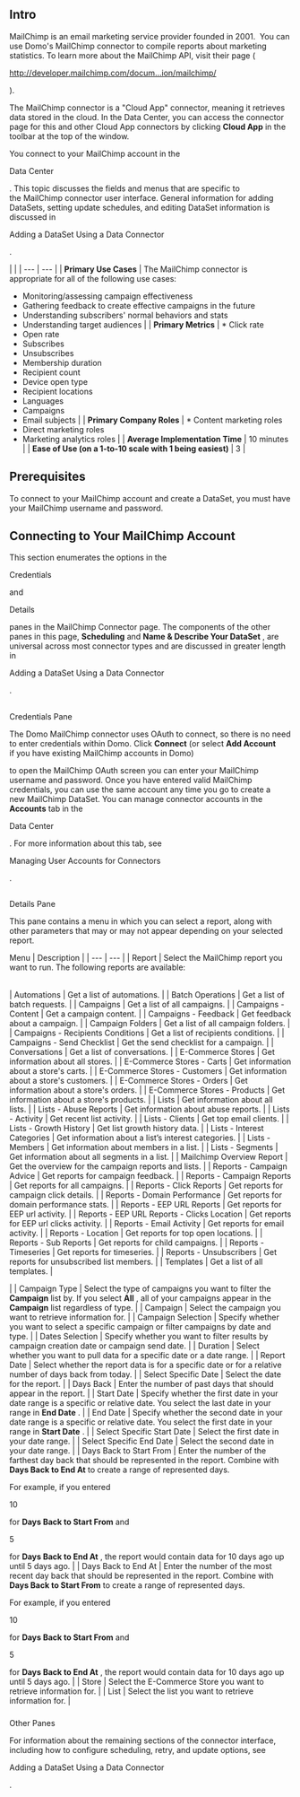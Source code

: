 

Intro
-------

MailChimp is an email marketing service provider founded in 2001.  You can use Domo's MailChimp connector to compile reports about marketing statistics. To learn more about the MailChimp API, visit their page (

http://developer.mailchimp.com/docum...ion/mailchimp/

).


 The MailChimp connector is a "Cloud App" connector, meaning it retrieves data stored in the cloud. In the Data Center, you can access the connector page for this and other Cloud App connectors by clicking
 **Cloud App**
 in the toolbar at the top of the window.


 You connect to your MailChimp account in the

Data Center

. This topic discusses the fields and menus that are specific to the MailChimp connector user interface. General information for adding DataSets, setting update schedules, and editing DataSet information is discussed in

Adding a DataSet Using a Data Connector

.

  |  |
| --- | --- |
|
**Primary Use Cases**
 |
 The MailChimp connector is appropriate for all of the following use cases:
 * Monitoring/assessing campaign effectiveness
* Gathering feedback to create effective campaigns in the future
* Understanding subscribers' normal behaviors and stats
* Understanding target audiences
 |
|
**Primary Metrics**
 | * Click rate
* Open rate
* Subscribes
* Unsubscribes
* Membership duration
* Recipient count
* Device open type
* Recipient locations
* Languages
* Campaigns
* Email subjects
 |
|
**Primary Company Roles**
 | * Content marketing roles
* Direct marketing roles
* Marketing analytics roles
 |
|
**Average Implementation Time**
 |
 10 minutes
  |
|
**Ease of Use (on a 1-to-10 scale with 1 being easiest)**
 |
 3
  |

Prerequisites
---------------

To connect to your MailChimp account and create a DataSet, you must have your MailChimp username and password.


 Connecting to Your MailChimp Account
--------------------------------------

This section enumerates the options in the

Credentials

and

Details

panes in the MailChimp Connector page. The components of the other panes in this page,
 **Scheduling**
 and
 **Name & Describe Your DataSet**
 , are universal across most connector types and are discussed in greater length in

Adding a DataSet Using a Data Connector

.

##
 Credentials Pane

The Domo MailChimp connector uses OAuth to connect, so there is no need to enter credentials within Domo. Click
 **Connect**
 (or select
 **Add Account**
 if you have existing MailChimp accounts in Domo)


 to open the MailChimp OAuth screen you can enter your MailChimp username and password. Once you have entered valid MailChimp credentials, you can use the same account any time you go to create a new MailChimp DataSet. You can manage connector accounts in the
 **Accounts**
 tab in the

Data Center

. For more information about this tab, see

Managing User Accounts for Connectors

.

##
 Details Pane

This pane contains a menu in which you can select a report, along with other parameters that may or may not appear depending on your selected report.


 Menu
  |
 Description
  |
| --- | --- |
|
 Report
  |
 Select the MailChimp report you want to run. The following reports are available:


|  |  |
| --- | --- |
|
 Automations
  |
 Get a list of automations.
  |
|
 Batch Operations
  |
 Get a list of batch requests.
  |
|
 Campaigns
  |
 Get a list of all campaigns.
  |
|
 Campaigns - Content
  |
 Get a campaign content.
  |
|
 Campaigns - Feedback
  |
 Get feedback about a campaign.
  |
|
 Campaign Folders
  |
 Get a list of all campaign folders.
  |
|
 Campaigns - Recipients Conditions
  |
 Get a list of recipients conditions.
  |
|
 Campaigns - Send Checklist
  |
 Get the send checklist for a campaign.
  |
|
 Conversations
  |
 Get a list of conversations.
  |
|
 E-Commerce Stores
  |
 Get information about all stores.
  |
|
 E-Commerce Stores - Carts
  |
 Get information about a store's carts.
  |
|
 E-Commerce Stores - Customers
  |
 Get information about a store's customers.
  |
|
 E-Commerce Stores - Orders
  |
 Get information about a store's orders.
  |
|
 E-Commerce Stores - Products
  |
 Get information about a store's products.
  |
|
 Lists
  |
 Get information about all lists.
  |
|
 Lists - Abuse Reports
  |
 Get information about abuse reports.
  |
|
 Lists - Activity
  |
 Get recent list activity.
  |
|
 Lists - Clients
  |
 Get top email clients.
  |
|
 Lists - Growth History
  |
 Get list growth history data.
  |
|
 Lists - Interest Categories
  |
 Get information about a list’s interest categories.
  |
|
 Lists - Members
  |
 Get information about members in a list.
  |
|
 Lists - Segments
  |
 Get information about all segments in a list.
  |
|
 Mailchimp Overview Report
  |
 Get the overview for the campaign reports and lists.
  |
|
 Reports - Campaign Advice
  |
 Get reports for campaign feedback.
  |
|
 Reports - Campaign Reports
  |
 Get reports for all campaigns.
  |
|
 Reports - Click Reports
  |
 Get reports for campaign click details.
  |
|
 Reports - Domain Performance
  |
 Get reports for domain performance stats.
  |
|
 Reports - EEP URL Reports
  |
 Get reports for EEP url activity.
  |
|
 Reports - EEP URL Reports - Clicks Location
  |
 Get reports for EEP url clicks activity.
  |
|
 Reports - Email Activity
  |
 Get reports for email activity.
  |
|
 Reports - Location
  |
 Get reports for top open locations.
  |
|
 Reports - Sub Reports
  |
 Get reports for child campaigns.
  |
|
 Reports - Timeseries
  |
 Get reports for timeseries.
  |
|
 Reports - Unsubscribers
  |
 Get reports for unsubscribed list members.
  |
|
 Templates
  |
 Get a list of all templates.
  |

|
|
 Campaign Type
  |
 Select the type of campaigns you want to filter the
 **Campaign**
 list by. If you select
 **All**
 , all of your campaigns appear in the
 **Campaign**
 list regardless of type.
  |
|
 Campaign
  |
 Select the campaign you want to retrieve information for.
  |
|
 Campaign Selection
  |
 Specify whether you want to select a specific campaign or filter campaigns by date and type.
  |
|
 Dates Selection
  |
 Specify whether you want to filter results by campaign creation date or campaign send date.
  |
|
 Duration
  |
 Select whether you want to pull data for a specific date or a date range.
  |
|
 Report Date
  |
 Select whether the report data is for a specific date or for a relative number of days back from today.
  |
|
 Select Specific Date
  |
 Select the date for the report.
  |
|
 Days Back
  |
 Enter the number of past days that should appear in the report.
  |
|
 Start Date
  |
 Specify whether the first date in your date range is a specific or relative date. You select the last date in your range in
 **End Date**
 .
  |
|
 End Date
  |
 Specify whether the second date in your date range is a specific or relative date. You select the first date in your range in
 **Start Date**
 .
  |
|
 Select Specific Start Date
  |
 Select the first date in your date range.
  |
|
 Select Specific End Date
  |
 Select the second date in your date range.
  |
|
 Days Back to Start From
  |
 Enter the number of the farthest day back that should be represented in the report. Combine with
 **Days Back to End At**
 to create a range of represented days.


 For example, if you entered

10

for
 **Days Back to Start From**
 and

5

for
 **Days Back to End At**
 , the report would contain data for 10 days ago up until 5 days ago.
  |
|
 Days Back to End At
  |
 Enter the number of the most recent day back that should be represented in the report. Combine with
 **Days Back to Start From**
 to create a range of represented days.


 For example, if you entered

10

for
 **Days Back to Start From**
 and

5

for
 **Days Back to End At**
 , the report would contain data for 10 days ago up until 5 days ago.
  |
|
 Store
  |
 Select the E-Commerce Store you want to retrieve information for.
  |
|
 List
  |
 Select the list you want to retrieve information for.
  |


###
 Other Panes

For information about the remaining sections of the connector interface, including how to configure scheduling, retry, and update options, see

Adding a DataSet Using a Data Connector

.

